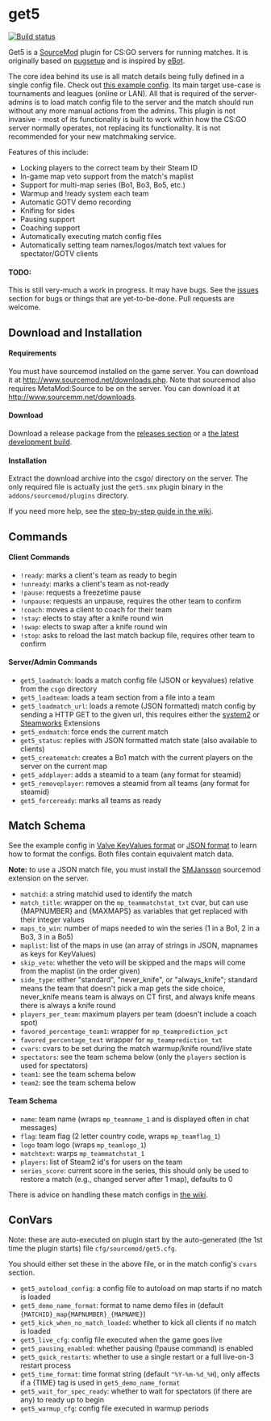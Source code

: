get5
===========================

[![Build status](http://ci.splewis.net/job/get5/badge/icon)](http://ci.splewis.net/job/get5/)

Get5 is a [SourceMod](http://www.sourcemod.net/) plugin for CS:GO servers for running matches. It is originally based on [pugsetup](https://github.com/splewis/csgo-pug-setup) and is inspired by [eBot](https://github.com/deStrO/eBot-CSGO).

The core idea behind its use is all match details being fully defined in a single config file. Check out [this example config](configs/get5/example_match.cfg). Its main target use-case is tournaments and leagues (online or LAN). All that is required of the server-admins is to load match config file to the server and the match should run without any more manual actions from the admins. This plugin is not invasive - most of its functionality is built to work within how the CS:GO server normally operates, not replacing its functionality. It is not recommended for your new matchmaking service.

Features of this include:
- Locking players to the correct team by their Steam ID
- In-game map veto support from the match's maplist
- Support for multi-map series (Bo1, Bo3, Bo5, etc.)
- Warmup and !ready system each team
- Automatic GOTV demo recording
- Knifing for sides
- Pausing support
- Coaching support
- Automatically executing match config files
- Automatically setting team names/logos/match text values for spectator/GOTV clients

#### TODO:

This is still very-much a work in progress. It may have bugs. See the [issues](https://github.com/splewis/get5/issues) section for bugs or things that are yet-to-be-done. Pull requests are welcome.


## Download and Installation

#### Requirements
You must have sourcemod installed on the game server. You can download it at http://www.sourcemod.net/downloads.php. Note that sourcemod also requires MetaMod:Source to be on the server. You can download it at http://www.sourcemm.net/downloads.

#### Download
Download a release package from the [releases section](https://github.com/splewis/get5/releases) or a [the latest development build](http://ci.splewis.net/job/get5/lastSuccessfulBuild/).

#### Installation
Extract the download archive into the csgo/ directory on the server. The only required file is actually just the ``get5.smx`` plugin binary in the ``addons/sourcemod/plugins`` directory. 

If you need more help, see the [step-by-step guide in the wiki](https://github.com/splewis/get5/wiki/Step-by-step-installation-guide).


## Commands
#### Client Commands
- ``!ready``: marks a client's team as ready to begin
- ``!unready``: marks a client's team as not-ready
- ``!pause``: requests a freezetime pause
- ``!unpause``: requests an unpause, requires the other team to confirm
- ``!coach``: moves a client to coach for their team
- ``!stay``: elects to stay after a knife round win
- ``!swap``: elects to swap after a knife round win
- ``!stop``: asks to reload the last match backup file, requires other team to confirm

#### Server/Admin Commands
- ``get5_loadmatch``: loads a match config file (JSON or keyvalues) relative from the ``csgo`` directory
- ``get5_loadteam``: loads a team section from a file into a team
- ``get5_loadmatch_url``: loads a remote (JSON formatted) match config by sending a HTTP GET to the given url, this requires either the [system2](https://forums.alliedmods.net/showthread.php?t=146019) or [Steamworks](https://forums.alliedmods.net/showthread.php?t=229556) Extensions
- ``get5_endmatch``: force ends the current match
- ``get5_status``: replies with JSON formatted match state (also available to clients)
- ``get5_creatematch``: creates a Bo1 match with the current players on the server on the current map
- ``get5_addplayer``: adds a steamid to a team (any format for steamid)
- ``get5_removeplayer``: removes a steamid from all teams (any format for steamid)
- ``get5_forceready``: marks all teams as ready


## Match Schema

See the example config in [Valve KeyValues format](configs/get5/example_match.cfg) or [JSON format](configs/get5/example_match.json) to learn how to format the configs. Both files contain equivalent match data.

**Note:** to use a JSON match file, you must install the [SMJansson](https://forums.alliedmods.net/showthread.php?t=184604) sourcemod extension on the server.

- ``matchid``: a string matchid used to identify the match
- ``match_title``: wrapper on the ``mp_teammatchstat_txt`` cvar, but can use {MAPNUMBER} and {MAXMAPS} as variables that get replaced with their integer values
- ``maps_to_win``: number of maps needed to win the series (1 in a Bo1, 2 in a Bo3, 3 in a Bo5)
- ``maplist``: list of the maps in use (an array of strings in JSON, mapnames as keys for KeyValues)
- ``skip_veto``: whether the veto will be skipped and the maps will come from the maplist (in the order given)
- ``side_type``: either "standard", "never_knife", or "always_knife"; standard means the team that doesn't pick a map gets the side choice, never_knife means team is always on CT first, and always knife means there is always a knife round
- ``players_per_team``: maximum players per team (doesn't include a coach spot)
- ``favored_percentage_team1``: wrapper for ``mp_teamprediction_pct``
- ``favored_percentage_text`` wrapper for ``mp_teamprediction_txt``
- ``cvars``: cvars to be set during the match warmup/knife round/live state
- ``spectators``: see the team schema below (only the ``players`` section is used for spectators)
- ``team1``: see the team schema below
- ``team2``: see the team schema below

#### Team Schema
- ``name``: team name (wraps ``mp_teamname_1`` and is displayed often in chat messages)
- ``flag``: team flag (2 letter country code, wraps ``mp_teamflag_1``)
- ``logo`` team logo (wraps ``mp_teamlogo_1``)
- ``matchtext``: warps ``mp_teammatchstat_1``
- ``players``: list of Steam2 id's for users on the team
- ``series_score``: current score in the series, this should only be used to restore a match (e.g., changed server after 1 map), defaults to 0

There is advice on handling these match configs in [the wiki](https://github.com/splewis/get5/wiki/Managing-match-configs).

## ConVars
Note: these are auto-executed on plugin start by the auto-generated (the 1st time the plugin starts) file ``cfg/sourcemod/get5.cfg``.

You should either set these in the above file, or in the match config's ``cvars`` section.

- ``get5_autoload_config``: a config file to autoload on map starts if no match is loaded
- ``get5_demo_name_format``: format to name demo files in (default ``{MATCHID}_map{MAPNUMBER}_{MAPNAME}``)
- ``get5_kick_when_no_match_loaded``: whether to kick all clients if no match is loaded
- ``get5_live_cfg``: config file executed when the game goes live
- ``get5_pausing_enabled``: whether pausing (!pause command) is enabled
- ``get5_quick_restarts``: whether to use a single restart or a full live-on-3 restart process
- ``get5_time_format``: time format string (default ``"%Y-%m-%d_%H``), only affects if a {TIME} tag is used in ``get5_demo_name_format``
- ``get5_wait_for_spec_ready``: whether to wait for spectators (if there are any) to ready up to begin
- ``get5_warmup_cfg``: config file executed in warmup periods
